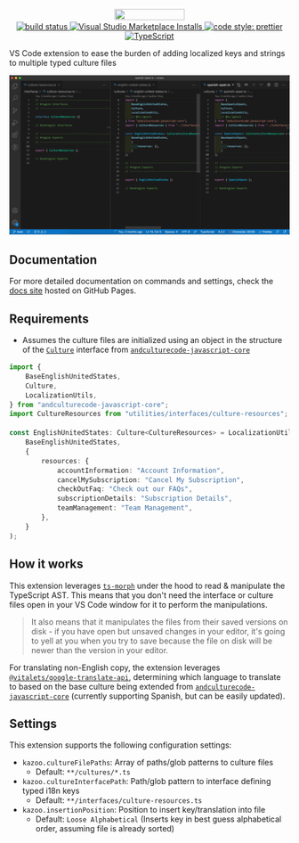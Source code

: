 <p align="center">
    <img src="https://raw.githubusercontent.com/brandongregoryscott/kazoo/main/documentation/static/assets/banner.png" width="50%" height="50%"/>
    <br/>
    <a href="https://github.com/brandongregoryscott/kazoo/actions/workflows/build.yaml">
        <img alt="build status" src="https://github.com/brandongregoryscott/kazoo/actions/workflows/build.yaml/badge.svg"/>
    </a>
    <a href="vscode:extension/brandongregoryscott.kazoo">
        <img alt="Visual Studio Marketplace Installs" src="https://img.shields.io/visual-studio-marketplace/i/brandongregoryscott.kazoo.svg?style=flat-square"/>
    </a>
    <a href="https://github.com/prettier/prettier">
        <img alt="code style: prettier" src="https://img.shields.io/badge/code_style-prettier-ff69b4.svg?style=flat-square"/>
    </a>
    <a href="http://www.typescriptlang.org/">
        <img alt="TypeScript" src="https://img.shields.io/badge/%3C%2F%3E-TypeScript-%230074c1.svg"/>
    </a>
</p>

VS Code extension to ease the burden of adding localized keys and strings to multiple typed culture files

![Add key to interface and translation to culture files](documentation/static/assets/examples/add-key-and-translation.gif)

## Documentation

For more detailed documentation on commands and settings, check the [docs site](https://brandongregoryscott.github.io/kazoo) hosted on GitHub Pages.

## Requirements

-   Assumes the culture files are initialized using an object in the structure of the [`Culture`](https://github.com/AndcultureCode/AndcultureCode.JavaScript.Core/blob/main/src/interfaces/culture.ts) interface from [`andculturecode-javascript-core`](https://github.com/AndcultureCode/AndcultureCode.JavaScript.Core)

```ts
import {
    BaseEnglishUnitedStates,
    Culture,
    LocalizationUtils,
} from "andculturecode-javascript-core";
import CultureResources from "utilities/interfaces/culture-resources";

const EnglishUnitedStates: Culture<CultureResources> = LocalizationUtils.cultureFactory(
    BaseEnglishUnitedStates,
    {
        resources: {
            accountInformation: "Account Information",
            cancelMySubscription: "Cancel My Subscription",
            checkOutFaq: "Check out our FAQs",
            subscriptionDetails: "Subscription Details",
            teamManagement: "Team Management",
        },
    }
);
```

## How it works

This extension leverages [`ts-morph`](https://github.com/dsherret/ts-morph) under the hood to read & manipulate the TypeScript AST. This means that you don't need the interface or culture files open in your VS Code window for it to perform the manipulations.

> It also means that it manipulates the files from their saved versions on disk - if you have open but unsaved changes in your editor, it's going to yell at you when you try to save because the file on disk will be newer than the version in your editor.

For translating non-English copy, the extension leverages [`@vitalets/google-translate-api`](https://github.com/vitalets/google-translate-api), determining which language to translate to based on the base culture being extended from [`andculturecode-javascript-core`](https://github.com/AndcultureCode/AndcultureCode.JavaScript.Core) (currently supporting Spanish, but can be easily updated).

## Settings

This extension supports the following configuration settings:

-   `kazoo.cultureFilePaths`: Array of paths/glob patterns to culture files
    -   Default: `**/cultures/*.ts`
-   `kazoo.cultureInterfacePath`: Path/glob pattern to interface defining typed i18n keys
    -   Default: `**/interfaces/culture-resources.ts`
-   `kazoo.insertionPosition`: Position to insert key/translation into file
    -   Default: `Loose Alphabetical` (Inserts key in best guess alphabetical order, assuming file is already sorted)
